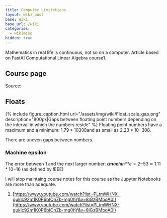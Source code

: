```yaml
---
title: Computer Limitations
layout: wiki_post
base: Wiki
base_url: /wiki
categories:
  - wikimisc
hidden: true
---
```


Mathematics in real life is continuous, not so on a computer. Article based on FastAI Computational Linear Algebra course1.

Course page
-----------

Source: [](https://tzeny.ddns.net:4430/Tzeny/fastai_numerical-linear-algebra/blob/master/nbs/1.%20Why%20are%20we%20here.ipynb)

Floats
------

{% include figure_caption.html url="/assets/img/wiki/Float_scale_gap.png" description="800px|Gaps between floating point numbers depending on the interval in which the numbers reside" %} Floating point numbers have a maximum and a minimum: 1.79 \* 10308and as small as 2.23 \* 10−308.

There are uneven gaps between numbers.

### Machine epsilon

The error between 1 and the next larger number: *ϵ**m**a**c**h**i**n**e* = 2−53 ≈ 1.11 \* 10−16 (as defined by IEEE)

I will stop maintaing course notes for this course as the Jupyter Notebooks are more than adequate.

1. [https://www.youtube.com/watch?list=PLtmWHNX-gukIc92m1K0P6bIOnZb-mg0hY&v=8iGzBMboA0I](https://www.youtube.com/watch?list=PLtmWHNX-gukIc92m1K0P6bIOnZb-mg0hY&v=8iGzBMboA0I)
